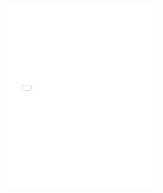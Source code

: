 <iframe src="multimedia-content/Premiere%20Keyboard%20for%20Avid%20Editors.pdf" width="100%" height="600px" style="border: none;"></iframe>

